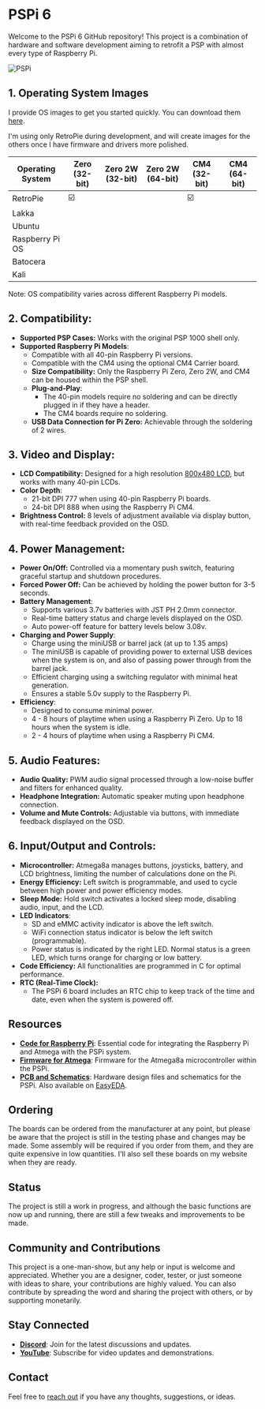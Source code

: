 # PSPi 6
Welcome to the PSPi 6 GitHub repository! This project is a combination of hardware and software development aiming to retrofit a PSP with almost every type of Raspberry Pi.

![PSPi](https://othermod.com/wp-content/uploads/IMG_8727.jpg)

## 1. Operating System Images


I provide OS images to get you started quickly. You can download them [here](https://drive.proton.me/urls/04X9SX1KG8#zOBARZruUlqs).

I'm using only RetroPie during development, and will create images for the others once I have firmware and drivers more polished.

| Operating System | Zero (32-bit) | Zero 2W (32-bit) | Zero 2W (64-bit) | CM4 (32-bit) | CM4 (64-bit) |
|------------------|---------------|------------------|------------------|--------------|--------------|
| RetroPie         | ☑️             |                  |                  | ☑️            |            |
| Lakka            |               |                  |                  |              |              |
| Ubuntu           |               |                  |                  |              |           |
| Raspberry Pi OS  |               |                  |                  |              |           |
| Batocera         |               |                  |                  |              |              |
| Kali             |               |                  |                  |              |              |

Note: OS compatibility varies across different Raspberry Pi models.

## 2. Compatibility:
- **Supported PSP Cases:** Works with the original PSP 1000 shell only.
- **Supported Raspberry Pi Models**:
    - Compatible with all 40-pin Raspberry Pi versions.
    - Compatible with the CM4 using the optional CM4 Carrier board.
    - **Size Compatibility:** Only the Raspberry Pi Zero, Zero 2W, and CM4 can be housed within the PSP shell.
    - **Plug-and-Play**:
        - The 40-pin models require no soldering and can be directly plugged in if they have a header.
        - The CM4 boards require no soldering.
    - **USB Data Connection for Pi Zero:** Achievable through the soldering of 2 wires.

## 3. Video and Display:
- **LCD Compatibility:** Designed for a high resolution [800x480 LCD](https://www.ebay.com/itm/4-3-inch-800x480-IPS-TFT-LCD-Module-All-Viewing-Optional-TouchScreen-Display-/292806918081?mkcid=1&mkrid=711-53200-19255-0&siteid=0&campid=5338322564&customid=&toolid=10001&mkevt=1), but works with many 40-pin LCDs.
- **Color Depth**:
    - 21-bit DPI 777 when using 40-pin Raspberry Pi boards.
    - 24-bit DPI 888 when using the Raspberry Pi CM4.
- **Brightness Control:** 8 levels of adjustment available via display button, with real-time feedback provided on the OSD.

## 4. Power Management:
- **Power On/Off:** Controlled via a momentary push switch, featuring graceful startup and shutdown procedures.
- **Forced Power Off:** Can be achieved by holding the power button for 3-5 seconds.
- **Battery Management**:
    - Supports various 3.7v batteries with JST PH 2.0mm connector.
    - Real-time battery status and charge levels displayed on the OSD.
    - Auto power-off feature for battery levels below 3.08v.
- **Charging and Power Supply**:
    - Charge using the miniUSB or barrel jack (at up to 1.35 amps)
    - The miniUSB is capable of providing power to external USB devices when the system is on, and also of passing power through from the barrel jack.
    - Efficient charging using a switching regulator with minimal heat generation.
    - Ensures a stable 5.0v supply to the Raspberry Pi.
- **Efficiency**:
    - Designed to consume minimal power.
    - 4 - 8 hours of playtime when using a Raspberry Pi Zero. Up to 18 hours when the system is idle.
    - 2 - 4 hours of playtime when using a Raspberry Pi CM4.

## 5. Audio Features:
- **Audio Quality:** PWM audio signal processed through a low-noise buffer and filters for enhanced quality.
- **Headphone Integration:** Automatic speaker muting upon headphone connection.
- **Volume and Mute Controls:** Adjustable via buttons, with immediate feedback displayed on the OSD.

## 6. Input/Output and Controls:
- **Microcontroller:** Atmega8a manages buttons, joysticks, battery, and LCD brightness, limiting the number of calculations done on the Pi.
- **Energy Efficiency:** Left switch is programmable, and used to cycle between high power and power efficiency modes.
- **Sleep Mode:** Hold switch activates a locked sleep mode, disabling audio, input, and the LCD.
- **LED Indicators**:
    - SD and eMMC activity indicator is above the left switch.
    - WiFi connection status indicator is below the left switch (programmable).
    - Power status is indicated by the right LED. Normal status is a green LED, which turns orange for charging or low battery.
- **Code Efficiency:** All functionalities are programmed in C for optimal performance.
- **RTC (Real-Time Clock):**
  - The PSPi 6 board includes an RTC chip to keep track of the time and date, even when the system is powered off.

## Resources

- [**Code for Raspberry Pi**](https://github.com/othermod/PSPi-Version-6/tree/main/drivers): Essential code for integrating the Raspberry Pi and Atmega with the PSPi system.
- [**Firmware for Atmega**](https://github.com/othermod/PSPi-Version-6/tree/main/atmega): Firmware for the Atmega8a microcontroller within the PSPi.
- [**PCB and Schematics**](https://github.com/othermod/PSPi-Version-6/tree/main/boards): Hardware design files and schematics for the PSPi. Also available on [EasyEDA](https://oshwlab.com/adamseamster/pspi-zero-version-5_copy_copy).

## Ordering
The boards can be ordered from the manufacturer at any point, but please be aware that the project is still in the testing phase and changes may be made. Some assembly will be required if you order from them, and they are quite expensive in low quantities. I'll also sell these boards on my website when they are ready.

## Status
The project is still a work in progress, and although the basic functions are now up and running, there are still a few tweaks and improvements to be made.

## Community and Contributions
This project is a one-man-show, but any help or input is welcome and appreciated. Whether you are a designer, coder, tester, or just someone with ideas to share, your contributions are highly valued. You can also contribute by spreading the word and sharing the project with others, or by supporting monetarily.

## Stay Connected

- [**Discord**](https://discord.gg/V96c3JC): Join for the latest discussions and updates.
- [**YouTube**](https://youtube.com/othermod): Subscribe for video updates and demonstrations.

## Contact

Feel free to [reach out](https://linktr.ee/othermod) if you have any thoughts, suggestions, or ideas.
